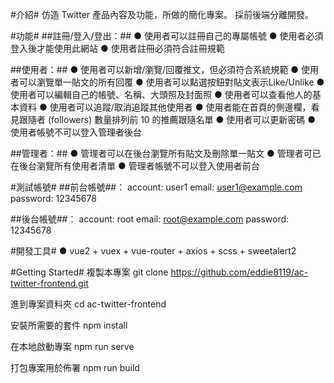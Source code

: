 #介紹#
仿造 Twitter 產品內容及功能，所做的簡化專案。 採前後端分離開發。


#功能#
##註冊/登入/登出：##
● 使用者可以註冊自己的專屬帳號
● 使用者必須登入後才能使用此網站
● 使用者註冊必須符合註冊規範

##使用者：##
● 使用者可以新增/瀏覽/回覆推文，但必須符合系統規範
● 使用者可以瀏覽單一貼文的所有回覆
● 使用者可以點選按鈕對貼文表示Like/Unlike
● 使用者可以編輯自己的帳號、名稱、大頭照及封面照
● 使用者可以查看他人的基本資料
● 使用者可以追蹤/取消追蹤其他使用者
● 使用者能在首頁的側邊欄，看見跟隨者 (followers) 數量排列前 10 的推薦跟隨名單
● 使用者可以更新密碼
● 使用者帳號不可以登入管理者後台

##管理者：##
● 管理者可以在後台瀏覽所有貼文及刪除單一貼文
● 管理者可已在後台瀏覽所有使用者清單
● 管理者帳號不可以登入使用者前台



#測試帳號#
##前台帳號##：
account: user1
email: user1@example.com
password: 12345678

##後台帳號##：
account: root
email: root@example.com
password: 12345678



#開發工具#
● vue2 + vuex + vue-router + axios + scss + sweetalert2



#Getting Started#
複製本專案
git clone https://github.com/eddie8119/ac-twitter-frontend.git

進到專案資料夾
cd ac-twitter-frontend

安裝所需要的套件
npm install

在本地啟動專案
npm run serve   

打包專案用於佈署
npm run build

